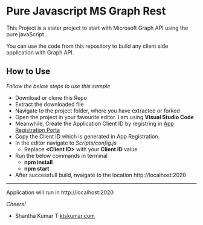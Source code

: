 # Pure Javascript MS Graph Rest

This Project is a stater project to start with Microsoft Graph API using the pure javaScript.

You can use the code from this repository to build any client side application with Graph API.

## How to Use ##

*Follow the below steps to use this sample*

- Download or clone this Repo
- Extract the downloaded file
- Navigate to the project folder, where you have extracted or forked
- Open the project in your favourite editor. I am using **Visual Studio Code**
- Meanwhile, Create the Application Client ID by registring in [App Registration Porta](https://apps.dev.microsoft.com/)
- Copy the Client ID which is generated in App Registration.
- In the editor navigate to *Scripts/config.js*
  - Replace **&#60;Client ID&#62;** with your **Client ID** value
- Run the below commands in terminal
  -  **npm install**
  -  **npm start**
- After successfull build, nvaigate to the location http://localhost:2020

**************************
Application will run in http://localhost:2020

*Cheers!*

- Shantha Kumar T [ktskumar.com](http://www.ktskumar.com)


